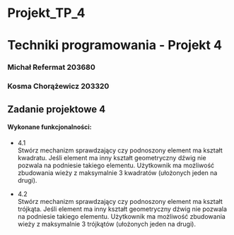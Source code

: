 # Projekt_TP_4

# Techniki programowania - Projekt 4

### Michał Refermat 203680
### Kosma Chorążewicz 203320
  
  
  
## Zadanie projektowe 4
#### Wykonane funkcjonalności:
- 4.1  
Stwórz mechanizm sprawdzający czy podnoszony element ma kształt kwadratu. Jeśli element ma inny
kształt geometryczny dźwig nie pozwala na podniesie takiego elementu. Użytkownik ma możliwość
zbudowania wieży z maksymalnie 3 kwadratów (ułożonych jeden na drugi).

- 4.2  
Stwórz mechanizm sprawdzający czy podnoszony element ma kształt trójkąta. Jeśli element ma inny
kształt geometryczny dźwig nie pozwala na podniesie takiego elementu. Użytkownik ma możliwość
zbudowania wieży z maksymalnie 3 trójkątów (ułożonych jeden na drugi).

